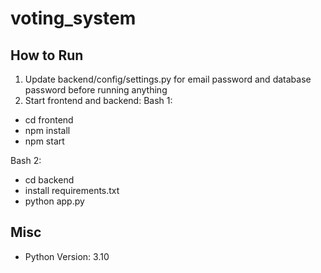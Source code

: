 # voting_system

## How to Run
1. Update backend/config/settings.py for email password and database password before running anything 
2. Start frontend and backend: 
Bash 1:
- cd frontend
- npm install 
- npm start

Bash 2: 
- cd backend
- install requirements.txt
- python app.py

## Misc
- Python Version: 3.10
